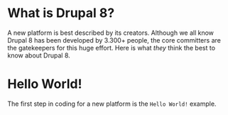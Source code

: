 <!--
{
"name" : "first-steps",
"version" : "0.1",
"title" : "First steps",
"description" : "First steps in Drupal 8 module development is to know the novelties of the platform",
"homepage" : "https://www.drupal.org/node/2464195",
"freshnessDate" : 2015-11-24,
"license" : "CC BY 4.0"
}
-->

<!-- @section -->

# What is Drupal 8?

A new platform is best described by its creators. Although we all know Drupal 8 has been developed by 3.300+ people, the core committers are the gatekeepers for this huge effort. Here is what *they* think the best to know about Drupal 8.

<!-- @link, "url" : "https://docs.google.com/presentation/d/1GXK1dBSe6_QMhSkNwsgocWynlzdQFrMUouaOqA8wyUI", "text" : "Drupal 8 Preview slideshow", "title" : "Drupal 8 Preview slideshow", "description" : "The Drupal 8 Preview slideshow is maintained by core contributors and committers." -->

<!-- @section -->

# Hello World!

The first step in coding for a new platform is the `Hello World!` example.

<!-- @link, "url" : "https://www.drupal.org/node/2464195", "text" : "The following section will walk you through the creation of a simple module", "title" : "A Hello World Custom Page Module", "description" : "" -->

